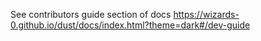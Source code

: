 See contributors guide section of docs
https://wizards-0.github.io/dust/docs/index.html?theme=dark#/dev-guide
